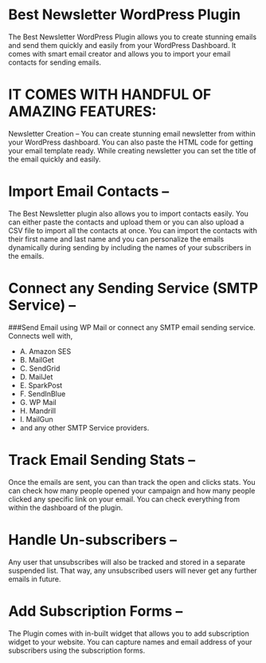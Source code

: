 # Best Newsletter WordPress Plugin

The Best Newsletter WordPress Plugin allows you to create stunning emails and send them quickly and easily from your WordPress Dashboard. It comes with smart email creator and allows you to import your email contacts for sending emails.

# IT COMES WITH HANDFUL OF AMAZING FEATURES:
Newsletter Creation –
You can create stunning email newsletter from within your WordPress dashboard. You can also paste the HTML code for getting your email template ready. While creating newsletter you can set the title of the email quickly and easily.

# Import Email Contacts –
The Best Newsletter plugin also allows you to import contacts easily. You can either paste the contacts and upload them or you can also upload a CSV file to import all the contacts at once.
You can import the contacts with their first name and last name and you can personalize the emails dynamically during sending by including the names of your subscribers in the emails.

# Connect any Sending Service (SMTP Service) –
###Send Email using WP Mail or connect any SMTP email sending service. Connects well with,
* A. Amazon SES
* B. MailGet
* C. SendGrid
* D. MailJet
* E. SparkPost
* F. SendInBlue
* G. WP Mail
* H. Mandrill
* I. MailGun
* and any other SMTP Service providers.

# Track Email Sending Stats –
Once the emails are sent, you can than track the open and clicks stats. You can check how many people opened your campaign and how many people clicked any specific link on your email. You can check everything from within the dashboard of the plugin.

# Handle Un-subscribers –
Any user that unsubscribes will also be tracked and stored in a separate suspended list. That way, any unsubscribed users will never get any further emails in future.

# Add Subscription Forms –
The Plugin comes with in-built widget that allows you to add subscription widget to your website. You can capture names and email address of your subscribers using the subscription forms.
